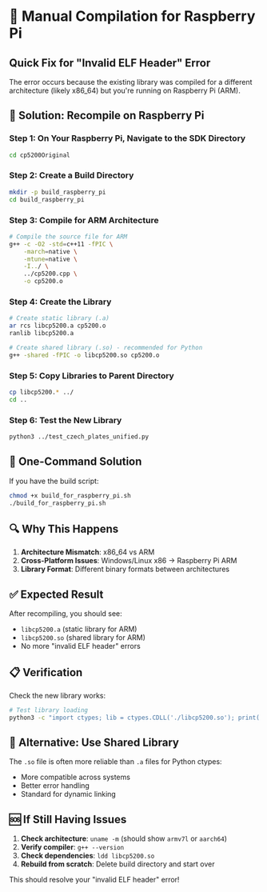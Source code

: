 # 🍓 Manual Compilation for Raspberry Pi

## **Quick Fix for "Invalid ELF Header" Error**

The error occurs because the existing library was compiled for a different architecture (likely x86_64) but you're running on Raspberry Pi (ARM).

## **🔧 Solution: Recompile on Raspberry Pi**

### **Step 1: On Your Raspberry Pi, Navigate to the SDK Directory**
```bash
cd cp5200Original
```

### **Step 2: Create a Build Directory**
```bash
mkdir -p build_raspberry_pi
cd build_raspberry_pi
```

### **Step 3: Compile for ARM Architecture**
```bash
# Compile the source file for ARM
g++ -c -O2 -std=c++11 -fPIC \
    -march=native \
    -mtune=native \
    -I../ \
    ../cp5200.cpp \
    -o cp5200.o
```

### **Step 4: Create the Library**
```bash
# Create static library (.a)
ar rcs libcp5200.a cp5200.o
ranlib libcp5200.a

# Create shared library (.so) - recommended for Python
g++ -shared -fPIC -o libcp5200.so cp5200.o
```

### **Step 5: Copy Libraries to Parent Directory**
```bash
cp libcp5200.* ../
cd ..
```

### **Step 6: Test the New Library**
```bash
python3 ../test_czech_plates_unified.py
```

## **🚀 One-Command Solution**

If you have the build script:
```bash
chmod +x build_for_raspberry_pi.sh
./build_for_raspberry_pi.sh
```

## **🔍 Why This Happens**

1. **Architecture Mismatch**: x86_64 vs ARM
2. **Cross-Platform Issues**: Windows/Linux x86 → Raspberry Pi ARM
3. **Library Format**: Different binary formats between architectures

## **✅ Expected Result**

After recompiling, you should see:
- `libcp5200.a` (static library for ARM)
- `libcp5200.so` (shared library for ARM)
- No more "invalid ELF header" errors

## **📋 Verification**

Check the new library works:
```bash
# Test library loading
python3 -c "import ctypes; lib = ctypes.CDLL('./libcp5200.so'); print('✓ Library loaded successfully')"
```

## **🎯 Alternative: Use Shared Library**

The `.so` file is often more reliable than `.a` files for Python ctypes:
- More compatible across systems
- Better error handling
- Standard for dynamic linking

## **🆘 If Still Having Issues**

1. **Check architecture**: `uname -m` (should show `armv7l` or `aarch64`)
2. **Verify compiler**: `g++ --version`
3. **Check dependencies**: `ldd libcp5200.so`
4. **Rebuild from scratch**: Delete build directory and start over

This should resolve your "invalid ELF header" error!
